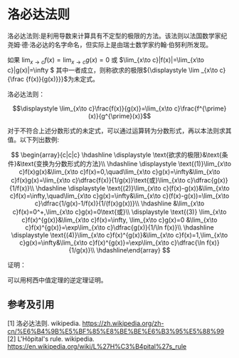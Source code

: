 # 洛必达法则

洛必达法则:是利用导数来计算具有不定型的极限的方法。该法则以法国数学家纪尧姆·德·洛必达的名字命名，但实际上是由瑞士数学家约翰·伯努利所发现。

如果 $\lim_{x\to c}f(x)=\lim_{x\to c}g(x)=0$ 或 $\lim_{x\to c}|f(x)|=\lim_{x\to c}|g(x)|=\infty $ 其中一者成立，则称欲求的极限${\displaystyle \lim _{x\to c}{\frac {f(x)}{g(x)}}}$为未定式。

洛必达法则：

$$\displaystyle \lim_{x\to c}\frac{f(x)}{g(x)}=\lim_{x\to c}\frac{f^{\prime}(x)}{g^{\prime}(x)}$$

对于不符合上述分数形式的未定式，可以通过运算转为分数形式，再以本法则求其值。以下列出数例:

$$
\begin{array}{c|c|c}
\hdashline \displaystyle \text{欲求的极限}&\text{条件}&\text{变换为分数形式的方法}\\
\hdashline \displaystyle \text{(1)}\lim_{x\to c}f(x)g(x)&\lim_{x\to c}f(x)=0,\quad\lim_{x\to c}g(x)=\infty&\lim_{x\to c}f(x)g(x)=\lim_{x\to c}\dfrac{f(x)}{1/g(x)}\text{或}\lim_{x\to c}\dfrac{g(x)}{1/f(x)}\\
\hdashline \displaystyle \text{(2)}\lim_{x\to c}(f(x)-g(x))&\lim_{x\to c}f(x)=\infty,\quad\lim_{x\to c}g(x)=\infty&\lim_{x\to c}(f(x)-g(x))=\lim_{x\to c}\dfrac{1/g(x)-1/f(x)}{1/(f(x)g(x))}\\
\hdashline &\lim_{x\to c}f(x)=0^+,\lim_{x\to c}g(x)=0\text{或}\\
\displaystyle \text{(3)} \lim_{x\to c}f(x)^{g(x)}&\lim_{x\to c}f(x)=\infty, \lim_{x\to c}g(x)=0 &\lim_{x\to c}f(x)^{g(x)}=\exp\lim_{x\to c}\dfrac{g(x)}{1/\ln f(x)}\\
\hdashline \displaystyle \text{(4)}\lim_{x\to c}f(x)^{g(x)}&\lim_{x\to c}f(x)=1,\lim_{x\to c}g(x)=\infty&\lim_{x\to c}f(x)^{g(x)}=\exp\lim_{x\to c}\dfrac{\ln f(x)}{1/g(x)}\\
\hdashline\end{array}
$$

证明：

可以用柯西中值定理的逆定理证明。

## 参考及引用

[1] 洛必达法则. wikipedia. <https://zh.wikipedia.org/zh-cn/%E6%B4%9B%E5%BF%85%E8%BE%BE%E6%B3%95%E5%88%99>
[2] L'Hôpital's rule. wikipedia. <https://en.wikipedia.org/wiki/L%27H%C3%B4pital%27s_rule>